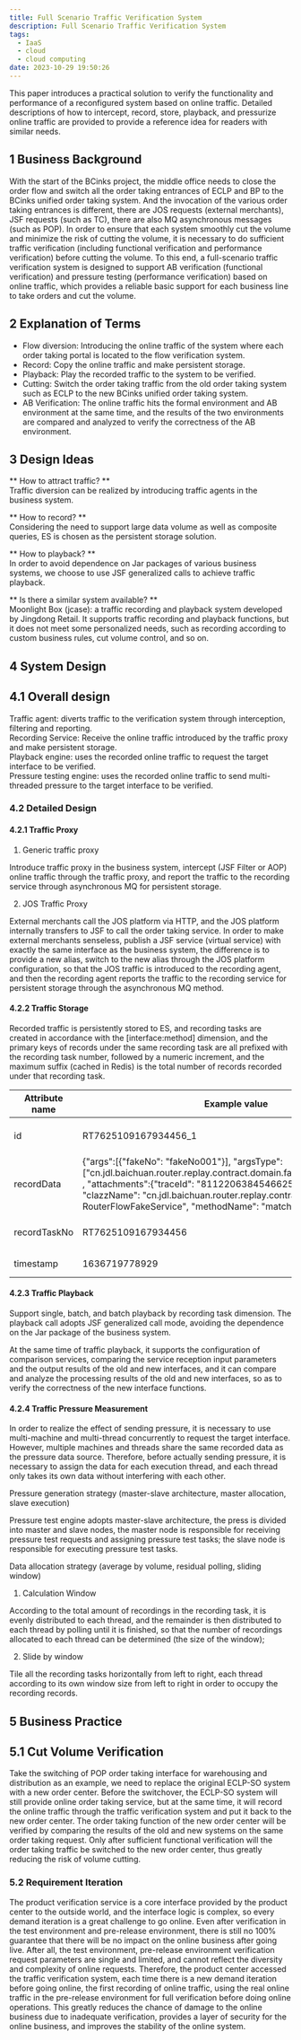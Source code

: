 ```yaml
---
title: Full Scenario Traffic Verification System
description: Full Scenario Traffic Verification System
tags:
  - IaaS
  - cloud
  - cloud computing
date: 2023-10-29 19:50:26
---
```


This paper introduces a practical solution to verify the functionality and performance of a reconfigured system based on online traffic. Detailed descriptions of how to intercept, record, store, playback, and pressurize online traffic are provided to provide a reference idea for readers with similar needs.

## 1 Business Background

With the start of the BCinks project, the middle office needs to close the order flow and switch all the order taking entrances of ECLP and BP to the BCinks unified order taking system. And the invocation of the various order taking entrances is different, there are JOS requests (external merchants), JSF requests (such as TC), there are also MQ asynchronous messages (such as POP). In order to ensure that each system smoothly cut the volume and minimize the risk of cutting the volume, it is necessary to do sufficient traffic verification (including functional verification and performance verification) before cutting the volume. To this end, a full-scenario traffic verification system is designed to support AB verification (functional verification) and pressure testing (performance verification) based on online traffic, which provides a reliable basic support for each business line to take orders and cut the volume.

## 2 Explanation of Terms

+ Flow diversion: Introducing the online traffic of the system where each order taking portal is located to the flow verification system.
+ Record: Copy the online traffic and make persistent storage.
+ Playback: Play the recorded traffic to the system to be verified.
+ Cutting: Switch the order taking traffic from the old order taking system such as ECLP to the new BCinks unified order taking system.
+ AB Verification: The online traffic hits the formal environment and AB environment at the same time, and the results of the two environments are compared and analyzed to verify the correctness of the AB environment.

## 3 Design Ideas

** How to attract traffic? **  
Traffic diversion can be realized by introducing traffic agents in the business system.

** How to record? **  
Considering the need to support large data volume as well as composite queries, ES is chosen as the persistent storage solution.

** How to playback? **  
In order to avoid dependence on Jar packages of various business systems, we choose to use JSF generalized calls to achieve traffic playback.

** Is there a similar system available? **  
Moonlight Box (jcase): a traffic recording and playback system developed by Jingdong Retail. It supports traffic recording and playback functions, but it does not meet some personalized needs, such as recording according to custom business rules, cut volume control, and so on.

## 4 System Design

## 4.1 Overall design

Traffic agent: diverts traffic to the verification system through interception, filtering and reporting.  
Recording Service: Receive the online traffic introduced by the traffic proxy and make persistent storage.  
Playback engine: uses the recorded online traffic to request the target interface to be verified.  
Pressure testing engine: uses the recorded online traffic to send multi-threaded pressure to the target interface to be verified.


### 4.2 Detailed Design

#### 4.2.1 Traffic Proxy

1) Generic traffic proxy


Introduce traffic proxy in the business system, intercept (JSF Filter or AOP) online traffic through the traffic proxy, and report the traffic to the recording service through asynchronous MQ for persistent storage.

2) JOS Traffic Proxy


External merchants call the JOS platform via HTTP, and the JOS platform internally transfers to JSF to call the order taking service. In order to make external merchants senseless, publish a JSF service (virtual service) with exactly the same interface as the business system, the difference is to provide a new alias, switch to the new alias through the JOS platform configuration, so that the JOS traffic is introduced to the recording agent, and then the recording agent reports the traffic to the recording service for persistent storage through the asynchronous MQ method.

#### 4.2.2 Traffic Storage

Recorded traffic is persistently stored to ES, and recording tasks are created in accordance with the \[interface:method\] dimension, and the primary keys of records under the same recording task are all prefixed with the recording task number, followed by a numeric increment, and the maximum suffix (cached in Redis) is the total number of records recorded under that recording task.

| **Attribute name** | **Example value** | **Example value** |
| --- | --- | --- |
| id | RT7625109167934456\_1 | Primary key identifier |
| recordData | {"args":\[{"fakeNo": "fakeNo001"}\], "argsType":\["cn.jdl.baichuan.router.replay.contract.domain.fake.FlowFakeRequest"\]] , "attachments":{"traceId": "8112206384546625", "type": "1"}, "clazzName": "cn.jdl.baichuan.router.replay.contract.service. RouterFlowFakeService", "methodName": "match", "resultObj":true} | Recorded body |
| recordTaskNo | RT7625109167934456 | Recorded task number |
| timestamp | 1636719778929 | time stamp |

#### 4.2.3 Traffic Playback

Support single, batch, and batch playback by recording task dimension. The playback call adopts JSF generalized call mode, avoiding the dependence on the Jar package of the business system.

At the same time of traffic playback, it supports the configuration of comparison services, comparing the service reception input parameters and the output results of the old and new interfaces, and it can compare and analyze the processing results of the old and new interfaces, so as to verify the correctness of the new interface functions.

#### 4.2.4 Traffic Pressure Measurement

In order to realize the effect of sending pressure, it is necessary to use multi-machine and multi-thread concurrently to request the target interface. However, multiple machines and threads share the same recorded data as the pressure data source. Therefore, before actually sending pressure, it is necessary to assign the data for each execution thread, and each thread only takes its own data without interfering with each other.

Pressure generation strategy (master-slave architecture, master allocation, slave execution)


Pressure test engine adopts master-slave architecture, the press is divided into master and slave nodes, the master node is responsible for receiving pressure test requests and assigning pressure test tasks; the slave node is responsible for executing pressure test tasks.

Data allocation strategy (average by volume, residual polling, sliding window)


1) Calculation Window

According to the total amount of recordings in the recording task, it is evenly distributed to each thread, and the remainder is then distributed to each thread by polling until it is finished, so that the number of recordings allocated to each thread can be determined (the size of the window);

2) Slide by window

Tile all the recording tasks horizontally from left to right, each thread according to its own window size from left to right in order to occupy the recording records.

## 5 Business Practice

## 5.1 Cut Volume Verification

Take the switching of POP order taking interface for warehousing and distribution as an example, we need to replace the original ECLP-SO system with a new order center. Before the switchover, the ECLP-SO system will still provide online order taking service, but at the same time, it will record the online traffic through the traffic verification system and put it back to the new order center. The order taking function of the new order center will be verified by comparing the results of the old and new systems on the same order taking request. Only after sufficient functional verification will the order taking traffic be switched to the new order center, thus greatly reducing the risk of volume cutting.


### 5.2 Requirement Iteration

The product verification service is a core interface provided by the product center to the outside world, and the interface logic is complex, so every demand iteration is a great challenge to go online. Even after verification in the test environment and pre-release environment, there is still no 100% guarantee that there will be no impact on the online business after going live. After all, the test environment, pre-release environment verification request parameters are single and limited, and cannot reflect the diversity and complexity of online requests. Therefore, the product center accessed the traffic verification system, each time there is a new demand iteration before going online, the first recording of online traffic, using the real online traffic in the pre-release environment for full verification before doing online operations. This greatly reduces the chance of damage to the online business due to inadequate verification, provides a layer of security for the online business, and improves the stability of the online system.
